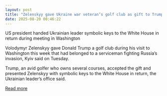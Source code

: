 ```yaml
---
layout: post
title: "Zelenskyy gave Ukraine war veteran’s golf club as gift to Trump"
date: 2025-08-20 00:46:22
---
```


<p>US president handed Ukrainian leader symbolic keys to the White House in return during meeting in Washington</p><p>Volodymyr Zelenskyy gave Donald Trump a golf club during his visit to Washington this week that had belonged to a serviceman fighting Russia’s invasion, Kyiv said on Tuesday.</p><p>Trump, an avid golfer who owns several courses, accepted the gift and presented Zelenskyy with symbolic keys to the White House in return, the Ukrainian leader’s office said.</p> <a href="https://www.t...

[Read more](https://www.theguardian.com/world/2025/aug/19/zelenskyy-ukraine-war-veteran-golf-club-gift-trump)
